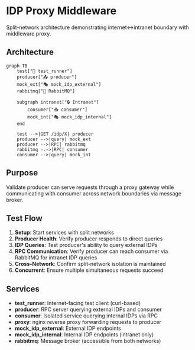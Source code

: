 # IDP Proxy Middleware

Split-network architecture demonstrating internet↔intranet boundary with middleware proxy.

## Architecture

```mermaid
graph TB
    test["🧪 test_runner"]
    producer["📤 producer"]
    mock_ext["🎭 mock_idp_external"]
    rabbitmq["🐰 RabbitMQ"]

    subgraph intranet["🔒 Intranet"]
        consumer["📥 consumer"]
        mock_int["🎭 mock_idp_internal"]
    end

    test -->|GET /idp/X| producer
    producer -->|query| mock_ext
    producer -->|RPC| rabbitmq
    rabbitmq -.->|RPC| consumer
    consumer -->|query| mock_int
```

## Purpose

Validate producer can serve requests through a proxy gateway while communicating with consumer across network boundaries via message broker.

## Test Flow

1. **Setup**: Start services with split networks
2. **Producer Health**: Verify producer responds to direct queries
3. **IDP Queries**: Test producer's ability to query external IDPs
4. **RPC Communication**: Verify producer can reach consumer via RabbitMQ for intranet IDP queries
5. **Cross-Network**: Confirm split-network isolation is maintained
6. **Concurrent**: Ensure multiple simultaneous requests succeed

## Services

- **test_runner**: Internet-facing test client (curl-based)
- **producer**: RPC server querying external IDPs and consumer
- **consumer**: Isolated service querying internal IDPs via RPC
- **proxy**: nginx reverse proxy forwarding requests to producer
- **mock_idp_external**: External IDP endpoints
- **mock_idp_internal**: Internal IDP endpoints (intranet only)
- **rabbitmq**: Message broker (accessible from both networks)
